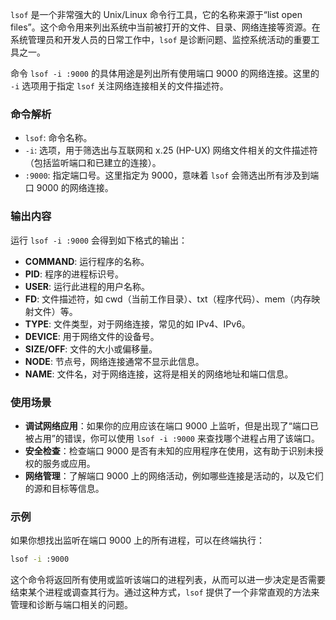 `lsof` 是一个非常强大的 Unix/Linux 命令行工具，它的名称来源于“list open files”。这个命令用来列出系统中当前被打开的文件、目录、网络连接等资源。在系统管理员和开发人员的日常工作中，`lsof` 是诊断问题、监控系统活动的重要工具之一。

命令 `lsof -i :9000` 的具体用途是列出所有使用端口 9000 的网络连接。这里的 `-i` 选项用于指定 `lsof` 关注网络连接相关的文件描述符。

### 命令解析

- `lsof`: 命令名称。
- `-i`: 选项，用于筛选出与互联网和 x.25 (HP-UX) 网络文件相关的文件描述符（包括监听端口和已建立的连接）。
- `:9000`: 指定端口号。这里指定为 9000，意味着 `lsof` 会筛选出所有涉及到端口 9000 的网络连接。

### 输出内容

运行 `lsof -i :9000` 会得到如下格式的输出：

- **COMMAND**: 运行程序的名称。
- **PID**: 程序的进程标识号。
- **USER**: 运行此进程的用户名称。
- **FD**: 文件描述符，如 cwd（当前工作目录）、txt（程序代码）、mem（内存映射文件）等。
- **TYPE**: 文件类型，对于网络连接，常见的如 IPv4、IPv6。
- **DEVICE**: 用于网络文件的设备号。
- **SIZE/OFF**: 文件的大小或偏移量。
- **NODE**: 节点号，网络连接通常不显示此信息。
- **NAME**: 文件名，对于网络连接，这将是相关的网络地址和端口信息。

### 使用场景

- **调试网络应用**：如果你的应用应该在端口 9000 上监听，但是出现了“端口已被占用”的错误，你可以使用 `lsof -i :9000` 来查找哪个进程占用了该端口。
- **安全检查**：检查端口 9000 是否有未知的应用程序在使用，这有助于识别未授权的服务或应用。
- **网络管理**：了解端口 9000 上的网络活动，例如哪些连接是活动的，以及它们的源和目标等信息。

### 示例

如果你想找出监听在端口 9000 上的所有进程，可以在终端执行：

```bash
lsof -i :9000
```

这个命令将返回所有使用或监听该端口的进程列表，从而可以进一步决定是否需要结束某个进程或调查其行为。通过这种方式，`lsof` 提供了一个非常直观的方法来管理和诊断与端口相关的问题。